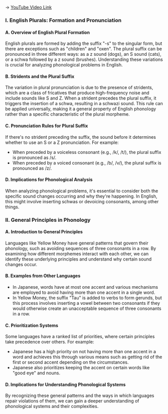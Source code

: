 -> [YouTube Video Link](https://www.youtube.com/watch?v=SyM5j0SeDRQ&list=PLUl4u3cNGP63BZGNOqrF2qf_yxOjuG35j&index=6&pp=iAQB)

### I. English Plurals: Formation and Pronunciation
#### A. Overview of English Plural Formation

English plurals are formed by adding the suffix "-s" to the singular form, but there are exceptions such as "children" and "oxen". The plural suffix can be pronounced in three different ways: as a z sound (dogs), an S sound (cats), or a schwa followed by a z sound (brushes). Understanding these variations is crucial for analyzing phonological problems in English.

#### B. Stridents and the Plural Suffix

The variation in plural pronunciation is due to the presence of stridents, which are a class of fricatives that produce high-frequency noise and include sounds like S and Z. When a strident precedes the plural suffix, it triggers the insertion of a schwa, resulting in a schwazi sound. This rule can be applied universally, making it a general property of English phonology rather than a specific characteristic of the plural morpheme.

#### C. Pronunciation Rules for Plural Suffix

If there's no strident preceding the suffix, the sound before it determines whether to use an S or a Z pronunciation. For example:

* When preceded by a voiceless consonant (e.g., /k/, /t/), the plural suffix is pronounced as /s/.
* When preceded by a voiced consonant (e.g., /b/, /v/), the plural suffix is pronounced as /z/.

#### D. Implications for Phonological Analysis

When analyzing phonological problems, it's essential to consider both the specific sound changes occurring and why they're happening. In English, this might involve inserting schwas or devoicing consonants, among other things.

### II. General Principles in Phonology
#### A. Introduction to General Principles

Languages like Yellow Money have general patterns that govern their phonology, such as avoiding sequences of three consonants in a row. By examining how different morphemes interact with each other, we can identify these underlying principles and understand why certain sound changes occur.

#### B. Examples from Other Languages

* In Japanese, words have at most one accent and various mechanisms are employed to avoid having more than one accent in a single word.
* In Yellow Money, the suffix "Tau" is added to verbs to form gerunds, but this process involves inserting a vowel between two consonants if they would otherwise create an unacceptable sequence of three consonants in a row.

#### C. Prioritization Systems

Some languages have a ranked list of priorities, where certain principles take precedence over others. For example:

* Japanese has a high priority on not having more than one accent in a word and achieves this through various means such as getting rid of the first or second accent depending on the circumstances.
* Japanese also prioritizes keeping the accent on certain words like "good eye" and nouns.

#### D. Implications for Understanding Phonological Systems

By recognizing these general patterns and the ways in which languages repair violations of them, we can gain a deeper understanding of phonological systems and their complexities.